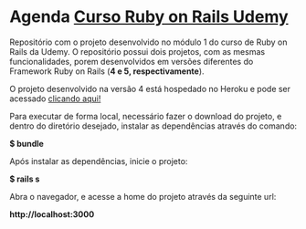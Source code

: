 # Agenda <a href="https://www.udemy.com/rubyonrails" target="_blank">Curso Ruby on Rails Udemy</a>

Repositório com o projeto desenvolvido no módulo 1 do curso de Ruby on Rails da Udemy. 
O repositório possui dois projetos, com as mesmas funcionalidades, porem desenvolvidos em versões diferentes do Framework Ruby on Rails (<strong>4 e 5, respectivamente</strong>). 

O projeto desenvolvido na versão 4 está hospedado no Heroku e pode ser acessado <a href="https://agenda-udemy-wagner.herokuapp.com/" target="_blank">clicando aqui!</a>

Para executar de forma local,  necessário fazer o download do projeto, e dentro do diretório desejado, instalar as dependências através do comando:

<strong>$ bundle </strong>

Após instalar as dependências, inicie o projeto:

<strong>$ rails s</strong>

Abra o navegador, e acesse a home do projeto através da seguinte url:

<strong>http://localhost:3000</strong>
